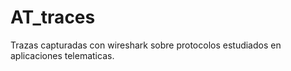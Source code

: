 # AT_traces
Trazas capturadas con wireshark sobre protocolos estudiados en aplicaciones telematicas.
